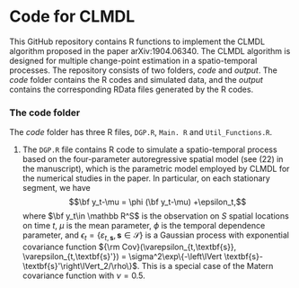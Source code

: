 Code for CLMDL
================

This GitHub repository contains R functions to implement the CLMDL algorithm proposed in the paper arXiv:1904.06340. The CLMDL algorithm is designed for multiple change-point estimation in a spatio-temporal processes. The repository consists of two folders, *code* and *output*. The *code* folder contains the R codes and simulated data, and the *output* contains the corresponding RData files generated by the R codes.

### The code folder

The *code* folder has three R files, `DGP.R`, `Main. R` and `Util_Functions.R`.

1. The `DGP.R` file contains R code to simulate a spatio-temporal process based on the four-parameter autoregressive spatial model (see (22) in the manuscript), which is the parametric model employed by CLMDL for the numerical studies in the paper. In particular, on each stationary segment, we have $$\bf y_t-\mu = \phi (\bf y_t-\mu) +\epsilon_t,$$ where $\bf y_t\in \mathbb R^S$ is the observation on $S$ spatial locations on time $t$, $\mu$ is the mean parameter, $\phi$ is the temporal dependence parameter, and $\epsilon_t=\{\varepsilon_{t,\textbf{s}}, \textbf{s}\in \mathcal S\}$ is a Gaussian process with exponential covariance function 
${\rm Cov}(\varepsilon_{t,\textbf{s}}, \varepsilon_{t,\textbf{s}'}) = \sigma^2\exp\{-\left\lVert \textbf{s}-\textbf{s}'\right\lVert_2/\rho\}$. This is a special case of the Matern covariance function with $\nu=0.5$.


